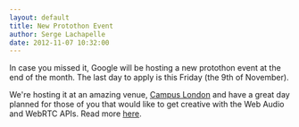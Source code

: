 ```yaml
---
layout: default
title: New Protothon Event
author: Serge Lachapelle
date: 2012-11-07 10:32:00
---
```


In case you missed it, Google will be hosting a new protothon event at the end
of the month. The last day to apply is this Friday (the 9th of November).

We're hosting it at an amazing venue, [Campus London] and have a great day
planned for those of you that would like to get creative with the Web Audio
and WebRTC APIs. Read more [here].

[Campus London]: https://www.campuslondon.com
[here]: http://www.protothon.com/
